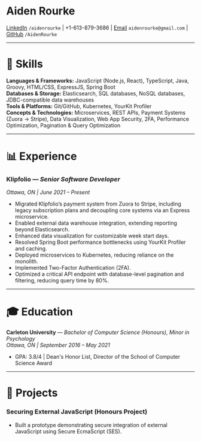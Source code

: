 # Aiden Rourke

[LinkedIn](https://linkedin.com/in/aidenrourke/) `/aidenrourke` | +1-613-879-3686 | [Email](mailto:aidenrourke@gmail.com) `aidenrourke@gmail.com` | [GitHub](https://github.com/AidenRourke) `/AidenRourke`

---

# 🧩 Skills

**Languages & Frameworks:** JavaScript (Node.js, React), TypeScript, Java, Groovy, HTML/CSS, ExpressJS, Spring Boot  
**Databases & Storage:** Elasticsearch, SQL databases, NoSQL databases, JDBC-compatible data warehouses  
**Tools & Platforms:** Git/GitHub, Kubernetes, YourKit Profiler  
**Concepts & Technologies:** Microservices, REST APIs, Payment Systems (Zuora → Stripe), Data Visualization, Web App Security, 2FA, Performance Optimization, Pagination & Query Optimization

---

# 📊 Experience

### **Klipfolio** — *Senior Software Developer*  
*Ottawa, ON | June 2021 – Present*

- Migrated Klipfolio’s payment system from Zuora to Stripe, including legacy subscription plans and decoupling core systems via an Express microservice.  
- Enabled external data warehouse integration, extending reporting beyond Elasticsearch.  
- Enhanced data visualization for customizable week start days.  
- Resolved Spring Boot performance bottlenecks using YourKit Profiler and caching.  
- Deployed microservices to Kubernetes, reducing reliance on the monolith.  
- Implemented Two-Factor Authentication (2FA).  
- Optimized a critical API endpoint with database-level pagination and filtering, reducing query time by 80%.

---

# 🎓 Education

**Carleton University** — *Bachelor of Computer Science (Honours), Minor in Psychology*  
*Ottawa, ON | September 2016 – May 2021*  

- GPA: 3.8/4 | Dean's Honor List, Director of the School of Computer Science Award  

---

# 🧪 Projects

### **Securing External JavaScript (Honours Project)**

- Built a prototype demonstrating secure integration of external JavaScript using Secure EcmaScript (SES).  
